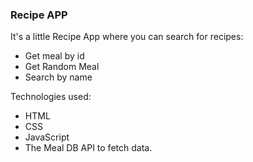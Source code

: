 ### Recipe APP

It's a little Recipe App where you can search for recipes:

- Get meal by id 
- Get Random Meal
- Search by name

Technologies used:
- HTML
- CSS
- JavaScript
- The Meal DB API to fetch data.
